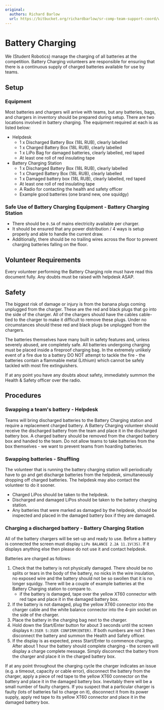 ```yaml
---
original:
  authors: Richard Barlow
  url: https://bitbucket.org/richardbarlow/sr-comp-team-support-coord/wiki/Battery_Charging
---
```

# Battery Charging

We (Student Robotics) manage the charging of all batteries at the competition. Battery Charging volunteers are responsible for ensuring that there is a continuous supply of charged batteries available for use by teams.

## Setup

### Equipment
Most batteries and chargers will arrive with teams, but any batteries, bags, and chargers in inventory should be prepared during setup.
There are two locations involved in battery charging. The equipment required at each is as listed below:

- Helpdesk
    - 1 x Discharged Battery Box (18L RUB), clearly labelled
    - 1 x Charged Battery Box (18L RUB), clearly labelled
    - 1 x LiPo Bag for damaged batteries, clearly labelled, red taped
    - At least one roll of red insulating tape
- Battery Charging Station
    - 1 x Discharged Battery Box (18L RUB), clearly labelled
    - 1 x Charged Battery Box (18L RUB), clearly labelled
    - 1 x Damaged battery box (18L RUB), clearly labelled, red taped
    - At least one roll of red insulating tape
    - A Radio for contacting the health and safety officer
    - Example good batteries (one brand new, one squidgy)

### Safe Use of Battery Charging Equipment - Battery Charging Station

- There should be `0.5A` of mains electricity available per charger.
- It should be ensured that any power distribution / 4 ways is setup properly and able to handle the current draw.
- Additionally, there should be no trailing wires across the floor to prevent charging batteries falling on the floor.

## Volunteer Requirements

Every volunteer performing the Battery Charging role must have read this document fully. Any doubts must be raised with helpdesk ASAP.

## Safety

The biggest risk of damage or injury is from the banana plugs coming unplugged from the charger. These are the red and black plugs that go into the side of the charger. All of the chargers should have the cables cable-tied to the charger to make it difficult to remove these plugs. Under no circumstances should these red and black plugs be unplugged from the chargers.

The batteries themselves have many built in safety features and, unless severely abused, are completely safe. All batteries undergoing charging must be placed inside a fireproof charging bag. In the extremely unlikely event of a fire due to a battery DO NOT attempt to tackle the fire - the batteries contain a flammable metal (Lithium) which cannot be safely tackled with most fire extinguishers.

If at any point you have any doubts about safety, immediately summon the Health & Safety officer over the radio.

## Procedures

### Swapping a team's battery - Helpdesk

Teams will bring discharged batteries to the Battery Charging station and require a replacement charged battery. A Battery Charging volunteer should receive the discharged battery from the team and place it in the discharged battery box. A charged battery should be removed from the charged battery box and handed to the team. Do not allow teams to take batteries from the box themselves - we want to prevent teams from hoarding batteries.

### Swapping batteries - Shuffling

The volunteer that is running the battery charging station will periodically have to go and get discharge batteries from the helpdesk, simultaneously dropping off charged batteries. The helpdesk may also contact the volunteer to do it sooner.

- Charged LiPos should be taken to the helpdesk.
- Discharged and damaged LiPos should be taken to the battery charging station.
- Any batteries that were marked as damaged by the helpdesk, should be inspected and placed in the damaged battery box if they are damaged.

### Charging a discharged battery - Battery Charging Station

All of the battery chargers will be set-up and ready to use. Before a battery is connected the screen must display `LiPo BALANCE 2.2A 11.1V(3S)`. If it displays anything else then please do not use it and contact helpdesk.

Batteries are charged as follows:

1. Check that the battery is not physically damaged. There should be no splits or tears in the body of the battery, no nicks in the wire insulation, no exposed wire and the battery should not be so swollen that it is no longer squidgy. There will be a couple of example batteries at the Battery Charging station to compare to.
    * if the battery is damaged, tape over the yellow XT60 connector with red tape and place it in the damaged battery box.
1. If the battery is not damaged, plug the yellow XT60 connector into the charger cable and the white balance connector into the 4-pin socket on the side of the charger.
1. Place the battery in the charging bag next to the charger.
1. Hold down the Start/Enter button for about 3 seconds until the screen displays `R:3SER S:3SER CONFIRM(ENTER)`. If both numbers are not 3 then disconnect the battery and summon the Health and Safety officer.
1. If the display is as expected, press Start/Enter to commence charging.
After about 1 hour the battery should complete charging - the screen will display a charge complete message. Simply disconnect the battery from the charger and place it in the charged battery box.

If at any point throughout the charging cycle the charger indicates an issue (e.g. a timeout, capacity or cable error), disconnect the battery from the charger, apply a piece of red tape to the yellow XT60 connector on the battery and place it in the damaged battery box. Inevitably there will be a small number of faulty chargers. If you suspect that a particular charger is faulty (lots of batteries fail to charge on it), disconnect it from its power supply, apply red tape to its yellow XT60 connector and place it in the damaged battery box.
